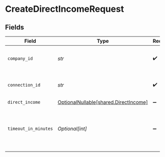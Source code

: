 # CreateDirectIncomeRequest


## Fields

| Field                                                                        | Type                                                                         | Required                                                                     | Description                                                                  | Example                                                                      |
| ---------------------------------------------------------------------------- | ---------------------------------------------------------------------------- | ---------------------------------------------------------------------------- | ---------------------------------------------------------------------------- | ---------------------------------------------------------------------------- |
| `company_id`                                                                 | *str*                                                                        | :heavy_check_mark:                                                           | Unique identifier for a company.                                             | 8a210b68-6988-11ed-a1eb-0242ac120002                                         |
| `connection_id`                                                              | *str*                                                                        | :heavy_check_mark:                                                           | Unique identifier for a connection.                                          | 2e9d2c44-f675-40ba-8049-353bfcb5e171                                         |
| `direct_income`                                                              | [OptionalNullable[shared.DirectIncome]](../../models/shared/directincome.md) | :heavy_minus_sign:                                                           | N/A                                                                          |                                                                              |
| `timeout_in_minutes`                                                         | *Optional[int]*                                                              | :heavy_minus_sign:                                                           | Time limit for the push operation to complete before it is timed out.        |                                                                              |